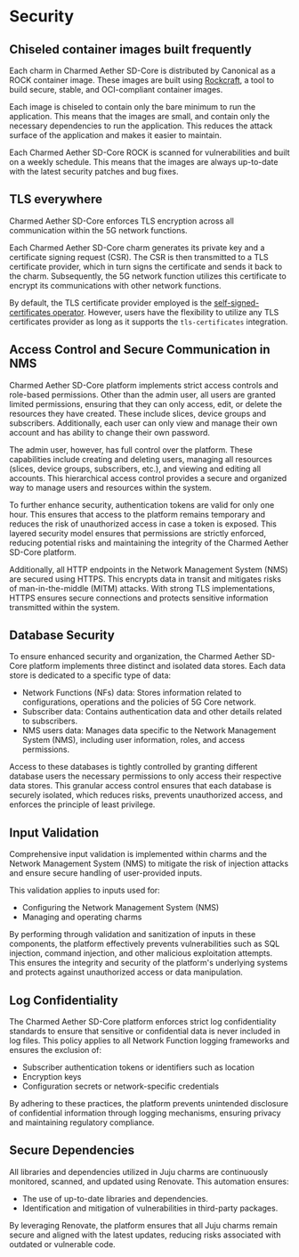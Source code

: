 # Security

## Chiseled container images built frequently

Each charm in Charmed Aether SD-Core is distributed by Canonical as a ROCK container image. These images are built using [Rockcraft]( https://documentation.ubuntu.com/rockcraft/en/latest/), a tool to build secure, stable, and OCI-compliant container images.

Each image is chiseled to contain only the bare minimum to run the application. This means that the images are small, and contain only the necessary dependencies to run the application. This reduces the attack surface of the application and makes it easier to maintain.

Each Charmed Aether SD-Core ROCK is scanned for vulnerabilities and built on a weekly schedule. This means that the images are always up-to-date with the latest security patches and bug fixes.

## TLS everywhere

Charmed Aether SD-Core enforces TLS encryption across all communication within the 5G network functions.

Each Charmed Aether SD-Core charm generates its private key and a certificate signing request (CSR). The CSR is then transmitted to a TLS certificate provider, which in turn signs the certificate and sends it back to the charm. Subsequently, the 5G network function utilizes this certificate to encrypt its communications with other network functions.

By default, the TLS certificate provider employed is the [self-signed-certificates operator](https://charmhub.io/self-signed-certificates). However, users have the flexibility to utilize any TLS certificates provider as long as it supports the `tls-certificates` integration.

## Access Control and Secure Communication in NMS

Charmed Aether SD-Core platform implements strict access controls and role-based permissions. Other than the admin user, all users are granted limited permissions, ensuring that they can only access, edit, or delete the resources they have created. These include slices, device groups and subscribers. Additionally, each user can only view and manage their own account and has ability to change their own password.

The admin user, however, has full control over the platform. These capabilities include creating and deleting users, managing all resources (slices, device groups, subscribers, etc.), and viewing and editing all accounts. This hierarchical access control provides a secure and organized way to manage users and resources within the system.

To further enhance security, authentication tokens are valid for only one hour. This ensures that access to the platform remains temporary and reduces the risk of unauthorized access in case a token is exposed. This layered security model ensures that permissions are strictly enforced, reducing potential risks and maintaining the integrity of the Charmed Aether SD-Core platform.

Additionally, all HTTP endpoints in the Network Management System (NMS) are secured using HTTPS. This encrypts data in transit and mitigates risks of man-in-the-middle (MITM) attacks. With strong TLS implementations, HTTPS ensures secure connections and protects sensitive information transmitted within the system.

## Database Security

To ensure enhanced security and organization, the Charmed Aether SD-Core platform implements three distinct and isolated data stores. Each data store is dedicated to a specific type of data:

- Network Functions (NFs) data: Stores information related to configurations, operations and the policies of 5G Core network.
- Subscriber data: Contains authentication data and other details related to subscribers.
- NMS users data: Manages data specific to the Network Management System (NMS), including user information, roles, and access permissions.

Access to these databases is tightly controlled by granting different database users the necessary permissions to only access their respective data stores. This granular access control ensures that each database is securely isolated, which reduces risks, prevents unauthorized access, and enforces the principle of least privilege.

## Input Validation

Comprehensive input validation is implemented within charms and the Network Management System (NMS) to mitigate the risk of injection attacks and ensure secure handling of user-provided inputs. 

This validation applies to inputs used for:

- Configuring the Network Management System (NMS)
- Managing and operating charms

By performing through validation and sanitization of inputs in these components, the platform effectively prevents vulnerabilities such as SQL injection, command injection, and other malicious exploitation attempts. This ensures the integrity and security of the platform's underlying systems and protects against unauthorized access or data manipulation.

## Log Confidentiality

The Charmed Aether SD-Core platform enforces strict log confidentiality standards to ensure that sensitive or confidential data is never included in log files. This policy applies to all Network Function logging frameworks and ensures the exclusion of:

- Subscriber authentication tokens or identifiers such as location
- Encryption keys
- Configuration secrets or network-specific credentials

By adhering to these practices, the platform prevents unintended disclosure of confidential information through logging mechanisms, ensuring privacy and maintaining regulatory compliance.

## Secure Dependencies

All libraries and dependencies utilized in Juju charms are continuously monitored, scanned, and updated using Renovate. This automation ensures:

- The use of up-to-date libraries and dependencies.
- Identification and mitigation of vulnerabilities in third-party packages.

By leveraging Renovate, the platform ensures that all Juju charms remain secure and aligned with the latest updates, reducing risks associated with outdated or vulnerable code.